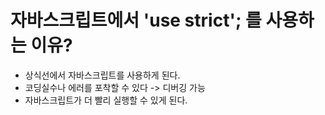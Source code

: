 # 자바스크립트에서 'use strict'; 를 사용하는 이유?
- 상식선에서 자바스크립트를 사용하게 된다.
- 코딩실수나 에러를 포착할 수 있다 -> 디버깅 가능
- 자바스크립트가 더 빨리 실행할 수 있게 된다.


<br />

